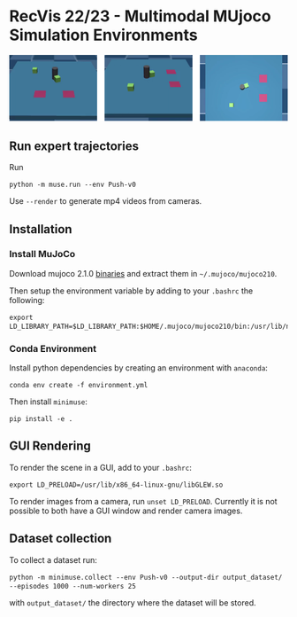 # RecVis 22/23 - Multimodal MUjoco Simulation Environments

![Push-v0 illustration](https://github.com/rjgpinel/minimuse/blob/main/img/minimuse_sim.png)

## Run expert trajectories

Run
```
python -m muse.run --env Push-v0
```
Use `--render` to generate mp4 videos from cameras.

## Installation

### Install MuJoCo

Download mujoco 2.1.0 [binaries](https://mujoco.org/download) and extract them in `~/.mujoco/mujoco210`.<br/>

Then setup the environment variable by adding to your `.bashrc` the following:
```
export LD_LIBRARY_PATH=$LD_LIBRARY_PATH:$HOME/.mujoco/mujoco210/bin:/usr/lib/nvidia
```

### Conda Environment

Install python dependencies by creating an environment with `anaconda`:
```
conda env create -f environment.yml
```

Then install `minimuse`:
```
pip install -e .
```

## GUI Rendering

To render the scene in a GUI, add to your `.bashrc`:
```
export LD_PRELOAD=/usr/lib/x86_64-linux-gnu/libGLEW.so
```
To render images from a camera, run `unset LD_PRELOAD`. Currently it is not possible to both have a GUI window and render camera images.


## Dataset collection
To collect a dataset run:

```
python -m minimuse.collect --env Push-v0 --output-dir output_dataset/ --episodes 1000 --num-workers 25
```
with `output_dataset/` the directory where the dataset will be stored.


